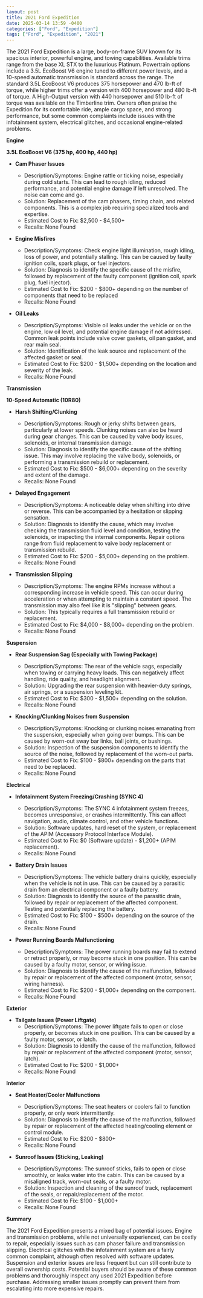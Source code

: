 ```yaml
---
layout: post
title: 2021 Ford Expedition
date: 2025-03-14 13:59 -0400
categories: ["Ford", "Expedition"]
tags: ["Ford", "Expedition", "2021"]
---
```

The 2021 Ford Expedition is a large, body-on-frame SUV known for its spacious interior, powerful engine, and towing capabilities. Available trims range from the base XL STX to the luxurious Platinum. Powertrain options include a 3.5L EcoBoost V6 engine tuned to different power levels, and a 10-speed automatic transmission is standard across the range. The standard 3.5L EcoBoost V6 produces 375 horsepower and 470 lb-ft of torque, while higher trims offer a version with 400 horsepower and 480 lb-ft of torque. A High-Output version with 440 horsepower and 510 lb-ft of torque was available on the Timberline trim. Owners often praise the Expedition for its comfortable ride, ample cargo space, and strong performance, but some common complaints include issues with the infotainment system, electrical glitches, and occasional engine-related problems.

**Engine**

**3.5L EcoBoost V6 (375 hp, 400 hp, 440 hp)**

*   **Cam Phaser Issues**
    *   Description/Symptoms: Engine rattle or ticking noise, especially during cold starts. This can lead to rough idling, reduced performance, and potential engine damage if left unresolved. The noise can come and go.
    *   Solution: Replacement of the cam phasers, timing chain, and related components. This is a complex job requiring specialized tools and expertise.
    *   Estimated Cost to Fix: $2,500 - $4,500+
    *   Recalls: None Found

*   **Engine Misfires**
    *   Description/Symptoms: Check engine light illumination, rough idling, loss of power, and potentially stalling. This can be caused by faulty ignition coils, spark plugs, or fuel injectors.
    *   Solution: Diagnosis to identify the specific cause of the misfire, followed by replacement of the faulty component (ignition coil, spark plug, fuel injector).
    *   Estimated Cost to Fix: $200 - $800+ depending on the number of components that need to be replaced
    *   Recalls: None Found

*   **Oil Leaks**
    *   Description/Symptoms: Visible oil leaks under the vehicle or on the engine, low oil level, and potential engine damage if not addressed. Common leak points include valve cover gaskets, oil pan gasket, and rear main seal.
    *   Solution: Identification of the leak source and replacement of the affected gasket or seal.
    *   Estimated Cost to Fix: $200 - $1,500+ depending on the location and severity of the leak.
    *   Recalls: None Found

**Transmission**

**10-Speed Automatic (10R80)**

*   **Harsh Shifting/Clunking**
    *   Description/Symptoms: Rough or jerky shifts between gears, particularly at lower speeds. Clunking noises can also be heard during gear changes. This can be caused by valve body issues, solenoids, or internal transmission damage.
    *   Solution: Diagnosis to identify the specific cause of the shifting issue. This may involve replacing the valve body, solenoids, or performing a transmission rebuild or replacement.
    *   Estimated Cost to Fix: $500 - $6,000+ depending on the severity and extent of the damage.
    *   Recalls: None Found

*   **Delayed Engagement**
    *   Description/Symptoms: A noticeable delay when shifting into drive or reverse. This can be accompanied by a hesitation or slipping sensation.
    *   Solution: Diagnosis to identify the cause, which may involve checking the transmission fluid level and condition, testing the solenoids, or inspecting the internal components. Repair options range from fluid replacement to valve body replacement or transmission rebuild.
    *   Estimated Cost to Fix: $200 - $5,000+ depending on the problem.
    *   Recalls: None Found

*   **Transmission Slipping**
    *   Description/Symptoms: The engine RPMs increase without a corresponding increase in vehicle speed. This can occur during acceleration or when attempting to maintain a constant speed. The transmission may also feel like it is "slipping" between gears.
    *   Solution: This typically requires a full transmission rebuild or replacement.
    *   Estimated Cost to Fix: $4,000 - $8,000+ depending on the problem.
    *   Recalls: None Found

**Suspension**

*   **Rear Suspension Sag (Especially with Towing Package)**
    *   Description/Symptoms: The rear of the vehicle sags, especially when towing or carrying heavy loads. This can negatively affect handling, ride quality, and headlight alignment.
    *   Solution: Upgrading the rear suspension with heavier-duty springs, air springs, or a suspension leveling kit.
    *   Estimated Cost to Fix: $300 - $1,500+ depending on the solution.
    *   Recalls: None Found

*   **Knocking/Clunking Noises from Suspension**
    *   Description/Symptoms: Knocking or clunking noises emanating from the suspension, especially when going over bumps. This can be caused by worn-out sway bar links, ball joints, or bushings.
    *   Solution: Inspection of the suspension components to identify the source of the noise, followed by replacement of the worn-out parts.
    *   Estimated Cost to Fix: $100 - $800+ depending on the parts that need to be replaced.
    *   Recalls: None Found

**Electrical**

*   **Infotainment System Freezing/Crashing (SYNC 4)**
    *   Description/Symptoms: The SYNC 4 infotainment system freezes, becomes unresponsive, or crashes intermittently. This can affect navigation, audio, climate control, and other vehicle functions.
    *   Solution: Software updates, hard reset of the system, or replacement of the APIM (Accessory Protocol Interface Module).
    *   Estimated Cost to Fix: $0 (Software update) - $1,200+ (APIM replacement).
    *   Recalls: None Found

*   **Battery Drain Issues**
    *   Description/Symptoms: The vehicle battery drains quickly, especially when the vehicle is not in use. This can be caused by a parasitic drain from an electrical component or a faulty battery.
    *   Solution: Diagnosis to identify the source of the parasitic drain, followed by repair or replacement of the affected component. Testing and potentially replacing the battery.
    *   Estimated Cost to Fix: $100 - $500+ depending on the source of the drain.
    *   Recalls: None Found

*   **Power Running Boards Malfunctioning**
    * Description/Symptoms: The power running boards may fail to extend or retract properly, or may become stuck in one position. This can be caused by a faulty motor, sensor, or wiring issue.
    * Solution: Diagnosis to identify the cause of the malfunction, followed by repair or replacement of the affected component (motor, sensor, wiring harness).
    * Estimated Cost to Fix: $200 - $1,000+ depending on the component.
    * Recalls: None Found

**Exterior**

*   **Tailgate Issues (Power Liftgate)**
    *   Description/Symptoms: The power liftgate fails to open or close properly, or becomes stuck in one position. This can be caused by a faulty motor, sensor, or latch.
    *   Solution: Diagnosis to identify the cause of the malfunction, followed by repair or replacement of the affected component (motor, sensor, latch).
    *   Estimated Cost to Fix: $200 - $1,000+
    *   Recalls: None Found

**Interior**

*   **Seat Heater/Cooler Malfunctions**
    *   Description/Symptoms: The seat heaters or coolers fail to function properly, or only work intermittently.
    *   Solution: Diagnosis to identify the cause of the malfunction, followed by repair or replacement of the affected heating/cooling element or control module.
    *   Estimated Cost to Fix: $200 - $800+
    *   Recalls: None Found

*   **Sunroof Issues (Sticking, Leaking)**
    *   Description/Symptoms: The sunroof sticks, fails to open or close smoothly, or leaks water into the cabin. This can be caused by a misaligned track, worn-out seals, or a faulty motor.
    *   Solution: Inspection and cleaning of the sunroof track, replacement of the seals, or repair/replacement of the motor.
    *   Estimated Cost to Fix: $100 - $1,000+
    *   Recalls: None Found

**Summary**

The 2021 Ford Expedition presents a mixed bag of potential issues. Engine and transmission problems, while not universally experienced, can be costly to repair, especially issues such as cam phaser failure and transmission slipping. Electrical glitches with the infotainment system are a fairly common complaint, although often resolved with software updates. Suspension and exterior issues are less frequent but can still contribute to overall ownership costs. Potential buyers should be aware of these common problems and thoroughly inspect any used 2021 Expedition before purchase. Addressing smaller issues promptly can prevent them from escalating into more expensive repairs.

